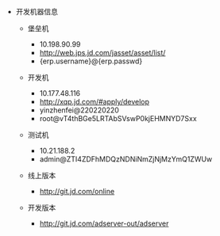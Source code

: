 - 开发机器信息
  - 堡垒机 
    - 10.198.90.99 
    - http://web.jps.jd.com/jasset/asset/list/
    - {erp.username}@{erp.passwd}
  - 开发机
    - 10.177.48.116 
    - http://xqp.jd.com/#apply/develop
    - yinzhenfei@220220220
    - root@vT4thBGe5LRTAbSVswP0kjEHMNYD7Sxx
  - 测试机
    - 10.21.188.2
    - admin@ZTI4ZDFhMDQzNDNiNmZjNjMzYmQ1ZWUw

  - 线上版本
    - http://git.jd.com/online
  - 开发版本
    - http://git.jd.com/adserver-out/adserver
